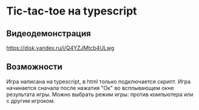 # Tic-tac-toe на typescript
## Видеодемонстрация
https://disk.yandex.ru/i/Q4YZJMtcb4ULwg
## Возможности
Игра написана на typescript, в html только подключается скрипт. 
Игра начинается сначала после нажатия "Ок" во всплывающем окне результата игры.
Можно выбрать режим игры: против компьютера или с другим игроком.
